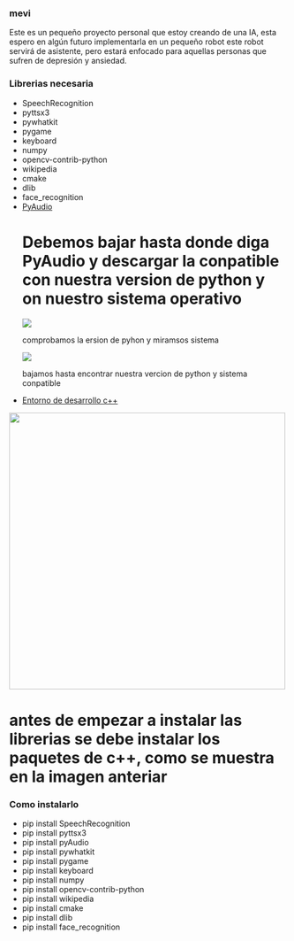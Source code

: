 ### mevi
Este es un pequeño proyecto personal que estoy creando de una IA, esta espero en algún futuro implementarla en un pequeño robot
este robot servirá de asistente, pero estará enfocado para aquellas personas que sufren de depresión y ansiedad.

### Librerias necesaria
- SpeechRecognition
- pyttsx3
- pywhatkit
- pygame
- keyboard
- numpy
- opencv-contrib-python
- wikipedia
- cmake
- dlib
- face_recognition
- <a href="https://www.lfd.uci.edu/~gohlke/pythonlibs/#pyaudio">PyAudio</a><h1>Debemos bajar hasta donde diga PyAudio y descargar la conpatible con nuestra version de python y on nuestro sistema operativo</h1>
<img src="https://www.dropbox.com/s/2pypp36jzezmm2j/python-v.png?raw=1"><p>comprobamos la ersion de pyhon y miramsos sistema</p>
<img src="https://www.dropbox.com/s/cef9qe41046tylp/python.png?raw=1"><p>bajamos hasta encontrar nuestra vercion de python y sistema conpatible</p>
- <a href="https://visualstudio.microsoft.com/es/thank-you-downloading-visual-studio/?sku=Community&channel=Release&version=VS2022&source=VSLandingPage&cid=2030&passive=false">Entorno de desarrollo c++</a>
<img src="https://www.dropbox.com/s/i32ynjyjt9mxlz5/c%2B%2B.png?raw=1" width="500">

<h1>antes de empezar a instalar las librerias se debe instalar los paquetes de c++, como se muestra en la imagen anteriar</h1>   

### Como instalarlo
- pip install SpeechRecognition
- pip install pyttsx3
- pip install pyAudio
- pip install pywhatkit
- pip install pygame
- pip install keyboard
- pip install numpy
- pip install opencv-contrib-python
- pip install wikipedia
- pip install cmake
- pip install dlib
- pip install face_recognition